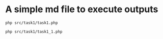 # A simple md file to execute outputs

```shell
php src/task1/task1.php
```

```shell
php src/task1/task1_1.php
```